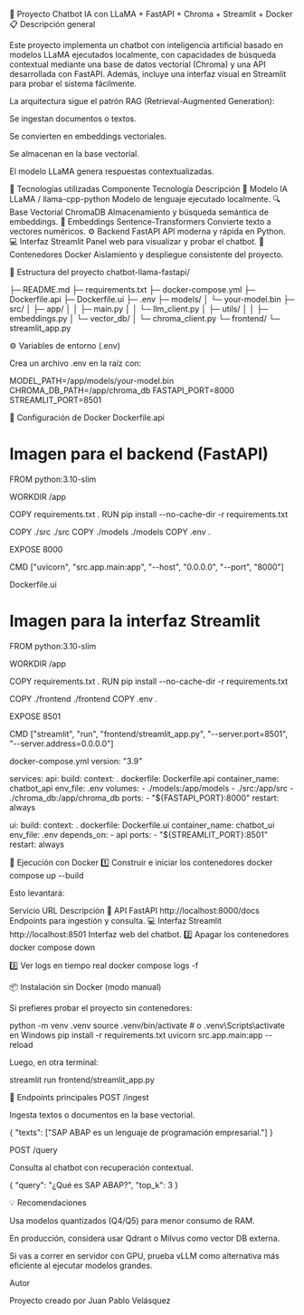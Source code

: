 🧠 Proyecto Chatbot IA con LLaMA + FastAPI + Chroma + Streamlit + Docker
📋 Descripción general

Este proyecto implementa un chatbot con inteligencia artificial basado en modelos LLaMA ejecutados localmente, con capacidades de búsqueda contextual mediante una base de datos vectorial (Chroma) y una API desarrollada con FastAPI.
Además, incluye una interfaz visual en Streamlit para probar el sistema fácilmente.

La arquitectura sigue el patrón RAG (Retrieval-Augmented Generation):

Se ingestan documentos o textos.

Se convierten en embeddings vectoriales.

Se almacenan en la base vectorial.

El modelo LLaMA genera respuestas contextualizadas.

🧰 Tecnologías utilizadas
Componente	Tecnología	Descripción
🧠 Modelo IA	LLaMA / llama-cpp-python
	Modelo de lenguaje ejecutado localmente.
🔍 Base Vectorial	ChromaDB
	Almacenamiento y búsqueda semántica de embeddings.
🧩 Embeddings	Sentence-Transformers
	Convierte texto a vectores numéricos.
⚙️ Backend	FastAPI
	API moderna y rápida en Python.
💻 Interfaz	Streamlit
	Panel web para visualizar y probar el chatbot.
🐳 Contenedores	Docker
	Aislamiento y despliegue consistente del proyecto.
	
🧱 Estructura del proyecto
chatbot-llama-fastapi/

├─ README.md
├─ requirements.txt
├─ docker-compose.yml
├─ Dockerfile.api
├─ Dockerfile.ui
├─ .env
├─ models/
│   └─ your-model.bin
├─ src/
│  ├─ app/
│  │  ├─ main.py
│  │  └─ llm_client.py
│  ├─ utils/
│  │  ├─ embeddings.py
│  └─ vector_db/
│     └─ chroma_client.py
└─ frontend/
   └─ streamlit_app.py

⚙️ Variables de entorno (.env)

Crea un archivo .env en la raíz con:

MODEL_PATH=/app/models/your-model.bin
CHROMA_DB_PATH=/app/chroma_db
FASTAPI_PORT=8000
STREAMLIT_PORT=8501

🐳 Configuración de Docker
Dockerfile.api
# Imagen para el backend (FastAPI)
FROM python:3.10-slim

WORKDIR /app

COPY requirements.txt .
RUN pip install --no-cache-dir -r requirements.txt

COPY ./src ./src
COPY ./models ./models
COPY .env .

EXPOSE 8000

CMD ["uvicorn", "src.app.main:app", "--host", "0.0.0.0", "--port", "8000"]

Dockerfile.ui
# Imagen para la interfaz Streamlit
FROM python:3.10-slim

WORKDIR /app

COPY requirements.txt .
RUN pip install --no-cache-dir -r requirements.txt

COPY ./frontend ./frontend
COPY .env .

EXPOSE 8501

CMD ["streamlit", "run", "frontend/streamlit_app.py", "--server.port=8501", "--server.address=0.0.0.0"]

docker-compose.yml
version: "3.9"

services:
  api:
    build:
      context: .
      dockerfile: Dockerfile.api
    container_name: chatbot_api
    env_file: .env
    volumes:
      - ./models:/app/models
      - ./src:/app/src
      - ./chroma_db:/app/chroma_db
    ports:
      - "${FASTAPI_PORT}:8000"
    restart: always

  ui:
    build:
      context: .
      dockerfile: Dockerfile.ui
    container_name: chatbot_ui
    env_file: .env
    depends_on:
      - api
    ports:
      - "${STREAMLIT_PORT}:8501"
    restart: always

🚀 Ejecución con Docker
1️⃣ Construir e iniciar los contenedores
docker compose up --build


Esto levantará:

Servicio	URL	Descripción
🧩 API FastAPI	http://localhost:8000/docs
	Endpoints para ingestión y consulta.
💻 Interfaz Streamlit	http://localhost:8501
	Interfaz web del chatbot.
2️⃣ Apagar los contenedores
docker compose down

3️⃣ Ver logs en tiempo real
docker compose logs -f

📦 Instalación sin Docker (modo manual)

Si prefieres probar el proyecto sin contenedores:

python -m venv .venv
source .venv/bin/activate  # o .venv\Scripts\activate en Windows
pip install -r requirements.txt
uvicorn src.app.main:app --reload


Luego, en otra terminal:

streamlit run frontend/streamlit_app.py

🧩 Endpoints principales
POST /ingest

Ingesta textos o documentos en la base vectorial.

{
  "texts": ["SAP ABAP es un lenguaje de programación empresarial."]
}

POST /query

Consulta al chatbot con recuperación contextual.

{
  "query": "¿Qué es SAP ABAP?",
  "top_k": 3
}

💡 Recomendaciones

Usa modelos quantizados (Q4/Q5) para menor consumo de RAM.

En producción, considera usar Qdrant o Milvus como vector DB externa.

Si vas a correr en servidor con GPU, prueba vLLM como alternativa más eficiente al ejecutar modelos grandes.

Autor

Proyecto creado por Juan Pablo Velásquez
